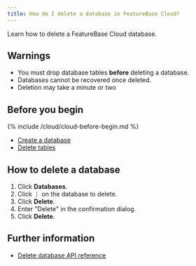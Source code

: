 ```yaml
---
title: How do I delete a database in FeatureBase Cloud?
---
```


Learn how to delete a FeatureBase Cloud database.

## Warnings

* You must drop database tables **before** deleting a database.
* Databases cannot be recovered once deleted.
* Deletion may take a minute or two

## Before you begin

{% include /cloud/cloud-before-begin.md %}
* [Create a database](/cloud/cloud-databases/cloud-db-create)
* [Delete tables](/cloud/cloud-setup/cloud-quickstart-guide#spinning-down-a-database)

<!-- restore this when the cloud-tables PR is merged
* [Drop tables](/cloud/cloud-tables/cloud-table-drop)
-->

## How to delete a database

1. Click **Databases**.
2. Click &#8942; on the database to delete.
3. Click **Delete**.
4. Enter "Delete" in the confirmation dialog.
5. Click **Delete**.

## Further information

* [Delete database API reference](https://api-docs-featurebase-cloud.redoc.ly/v2#operation/deleteDatabase)
